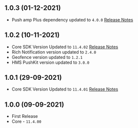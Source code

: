 ## 1.0.3 (01-12-2021)
- Push amp Plus dependency updated to `4.0.0` [Release Notes](https://developers.moengage.com/hc/en-us/articles/4403896795540-Changelog#xiaomi-push-4-0-0-01-12-2021--0-0)

## 1.0.2 (10-11-2021)
- Core SDK Version Updated to `11.4.02` [Release Notes](https://developers.moengage.com/hc/en-us/articles/4403896795540#11-4-02-09-11-2021--0-0)
- Rich Notification version updated to `2.4.0`
- Geofence version updated to `1.2.1`
- HMS PushKit version updated to `3.0.0`

## 1.0.1 (29-09-2021)
- Core SDK Version Updated to `11.4.01` [Release Notes](https://developers.moengage.com/hc/en-us/articles/4403896795540#11-4-01-29-09-2021--0-0)

## 1.0.0 (09-09-2021)
- First Release
- Core - `11.4.00`